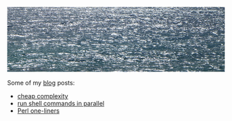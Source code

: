 ![sea](sea.jpg)

Some of my [blog](https://jreisinger.blogspot.com) posts:

* [cheap complexity](https://jreisinger.blogspot.com/2022/10/the-anomaly-of-cheap-complexity.html)
* [run shell commands in parallel](https://jreisinger.blogspot.com/2019/12/runp-run-shell-commands-in-parallel.html)
* [Perl one-liners](https://jreisinger.blogspot.com/2018/09/perl-one-liners.html)